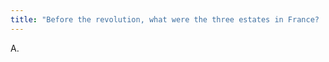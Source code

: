```yaml
---
title: "Before the revolution, what were the three estates in France?   A. Nobility, clergy, peasants B. Emperor, nobility, clergy C. King, nobility, clergy D. Nobility, counsel, peasants"
---
```

A.

